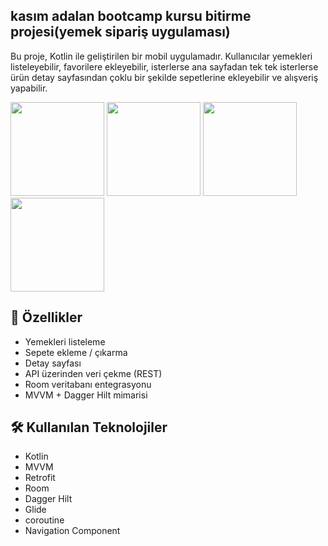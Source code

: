 
## kasım adalan bootcamp kursu bitirme projesi(yemek sipariş uygulaması)

Bu proje, Kotlin ile geliştirilen bir mobil uygulamadır. Kullanıcılar yemekleri listeleyebilir, favorilere ekleyebilir, isterlerse ana sayfadan tek tek isterlerse ürün detay sayfasından çoklu bir şekilde sepetlerine ekleyebilir ve alışveriş yapabilir.

<img src="https://github.com/user-attachments/assets/19bafe43-3f21-4cd3-958f-1e6030ef5f95" width="150"/>
<img src="https://github.com/user-attachments/assets/d9358cfb-186a-462e-b615-23970867d6ce" width="150"/>
<img src="https://github.com/user-attachments/assets/f7baa9d5-8b30-4b7a-9e24-2b1412a2c111" width="150"/>
<img src="https://github.com/user-attachments/assets/748f794e-4174-4ff5-b9e2-5ce3b9aeef8b" width="150"/>


## 🚀 Özellikler

- Yemekleri listeleme
- Sepete ekleme / çıkarma
- Detay sayfası
- API üzerinden veri çekme (REST)
- Room veritabanı entegrasyonu
- MVVM + Dagger Hilt mimarisi

## 🛠 Kullanılan Teknolojiler

- Kotlin
- MVVM
- Retrofit
- Room
- Dagger Hilt
- Glide
- coroutine
- Navigation Component

